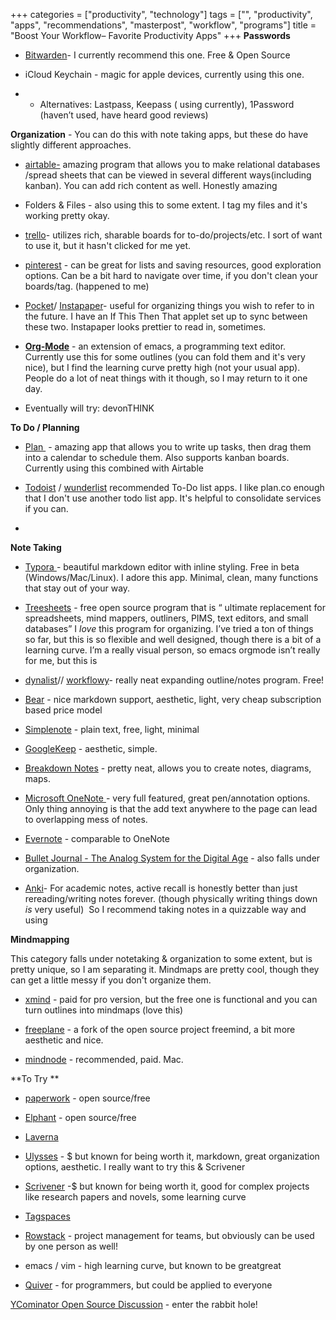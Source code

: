+++
categories = ["productivity", "technology"]
tags = ["", "productivity", "apps", "recommendations", "masterpost", "workflow", "programs"]
title = "Boost Your Workflow– Favorite Productivity Apps"
+++
**Passwords**

* [Bitwarden](https://bitwarden.com)- I currently recommend this one. Free & Open Source

* iCloud Keychain - magic for apple devices, currently using this one.

* * Alternatives: Lastpass, Keepass ( using currently), 1Password (haven’t used, have heard good reviews)

**Organization** - You can do this with note taking apps, but these do have slightly different approaches.

* [airtable-](https://airtable.com) amazing program that allows you to make relational databases /spread sheets that can be viewed in several different ways(including kanban). You can add rich content as well. Honestly amazing

* Folders & Files - also using this to some extent. I tag my files and it's working pretty okay.

* [trello](https://trello.com/)- utilizes rich, sharable boards for to-do/projects/etc. I sort of want to use it, but it hasn't clicked for me yet.

* [pinterest](https://www.pinterest.com/) - can be great for lists and saving resources, good exploration options. Can be a bit hard to navigate over time, if you don't clean your boards/tag. (happened to me)

* [Pocket](http://getpocket.com/)/ [Instapaper](http://instapaper.com/read/925426689)- useful for organizing things you wish to refer to in the future. I have an If This Then That applet set up to sync between these two. Instapaper looks prettier to read in, sometimes.

* **[Org-Mode](http://orgmode.org)** - an extension of emacs, a programming text editor. Currently use this for some outlines (you can fold them and it's very nice), but I find the learning curve pretty high (not your usual app). People do a lot of neat things with it though, so I may return to it one day.

* Eventually will try: devonTHINK

**To Do / Planning**

* [Plan ](http://getplan.co) - amazing app that allows you to write up tasks, then drag them into a calendar to schedule them. Also supports kanban boards. Currently using this combined with Airtable

* [Todoist](https://en.todoist.com/) / [wunderlist](https://www.wunderlist.com/) recommended To-Do list apps. I like plan.co enough that I don't use another todo list app. It's helpful to consolidate services if you can.

*

**Note Taking**

* [Typora ](http://t.umblr.com/redirect?z=https%3A%2F%2Fwww.typora.io&t=NWVhOTU1NDI5Y2E5NDIwYmViMjdjNGUwYjliOGE1N2QxM2EwZjliZSxBWXBMdGpadA%3D%3D&b=t%3AgNrt7AayYkimRbElvYpsXg&p=https%3A%2F%2Fthoughtseek.tumblr.com%2Fpost%2F161638029252%2Fthoughtseeks-note-taking-organization-programs&m=1)- beautiful markdown editor with inline styling. Free in beta (Windows/Mac/Linux). I adore this app. Minimal, clean, many functions that stay out of your way.

* [Treesheets](http://strlen.com/treesheets/) - free open source program that is “ ultimate replacement for spreadsheets, mind mappers, outliners, PIMS, text editors, and small databases” I *love* this program for organizing. I’ve tried a ton of things so far, but this is so flexible and well designed, though there is a bit of a learning curve. I’m a really visual person, so emacs orgmode isn’t really for me, but this is

* [dynalist](https://dynalist.io/)// [workflowy](https://workflowy.com/)- really neat expanding outline/notes program. Free!

* [Bear](https://itunes.apple.com/us/app/bear-beautiful-writing-app-for-notes-and-prose/id1016366447?mt=8&at=1000luo9) - nice markdown support, aesthetic, light, very cheap subscription based price model

* [Simplenote](https://simplenote.com/) - plain text, free, light, minimal

* [GoogleKeep](https://keep.google.com/) - aesthetic, simple.

* [Breakdown Notes](https://www.breakdown-notes.com) - pretty neat, allows you to create notes, diagrams, maps.

* [Microsoft OneNote ](https://www.onenote.com/)- very full featured, great pen/annotation options. Only thing annoying is that the add text anywhere to the page can lead to overlapping mess of notes.

* [Evernote](https://evernote.com/) - comparable to OneNote

* [Bullet Journal - The Analog System for the Digital Age](http://bulletjournal.com/) - also falls under organization.

* [Anki](https://ankiweb.net)- For academic notes, active recall is honestly better than just rereading/writing notes forever. (though physically writing things down *is* very useful)  So I recommend taking notes in a quizzable way and using

**Mindmapping**

This category falls under notetaking & organization to some extent, but is pretty unique, so I am separating it. Mindmaps are pretty cool, though they can get a little messy if you don't organize them.

* [xmind](http://www.xmind.net) - paid for pro version, but the free one is functional and you can turn outlines into mindmaps (love this)

* [freeplane](http://www.freeplane.org/wiki/) - a fork of the open source project freemind, a bit more aesthetic and nice.

* [mindnode](https://mindnode.com) - recommended, paid. Mac.

**To Try **

* [paperwork](http://paperwork.rocks/) - open source/free

* [Elphant](http://elephant.mine.nu/) - open source/free

* [Laverna](https://laverna.cc/)

* [Ulysses](https://www.ulyssesapp.com/) - $ but known for being worth it, markdown, great organization options, aesthetic. I really want to try this & Scrivener

* [Scrivener](https://www.literatureandlatte.com/scrivener.php) -$ but known for being worth it, good for complex projects like research papers and novels, some learning curve

* [Tagspaces](http://tagspaces.org/)

* [Rowstack](http://rowstack.com/) - project management for teams, but obviously can be used by one person as well!

* emacs / vim - high learning curve, but known to be greatgreat

* [Quiver](http://happenapps.com/#quiver) - for programmers, but could be applied to everyone

[YCominator Open Source Discussion](https://news.ycombinator.com/item?id=9206002) - enter the rabbit hole!
